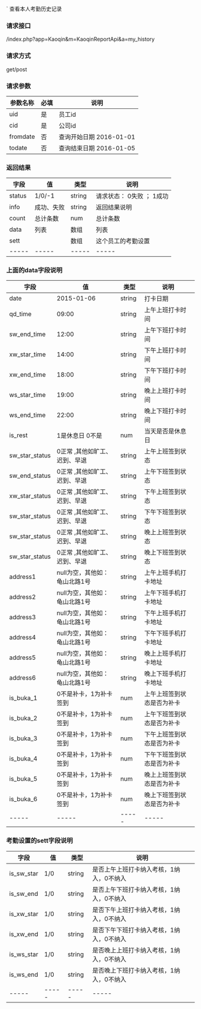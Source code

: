 ` 查看本人考勤历史记录
### **请求接口**
/index.php?app=Kaoqin&m=KaoqinReportApi&a=my_history

### **请求方式**
get/post

### **请求参数**

| 参数名称  |必填|     说明      |
|------|-----|------|
| uid | 是 |   员工id   |
| cid     | 是 |   公司id   |
| fromdate     | 否 |  查询开始日期  2016-01-01  |
| todate     | 否 |  查询结束日期  2016-01-05  |




### **返回结果**
|字段       |值             |类型    |说明           |
| --------- |--------      |--------|--------       |
|status     |1/0/-1 |string |请求状态：  0失败 ； 1成功   |
|info       |成功、失败        |string         |返回结果说明    |
|count       |总计条数       |num         |总计条数    |
|data       |列表       |数组         |列表    |
|sett       |       |数组         |这个员工的考勤设置    |
|-----      |-----         |-----  |-----           |


### **上面的data字段说明**
|字段       |值             |类型    |说明           |
| --------- |--------      |--------|--------       |
|date     |2015-01-06  |string |打卡日期   |
|qd_time       |09:00        |string         |上午上班打卡时间    |
|sw_end_time       |12:00       |string         |上午下班打卡时间    |
|xw_star_time       |14:00       |string         |下午上班打卡时间    |
|xw_end_time       |18:00       |string         |下午下班打卡时间    |
|ws_star_time       |19:00       |string         |晚上上班打卡时间    |
|ws_end_time       |22:00       |string         |晚上下班打卡时间    |
|is_rest       | 1是休息日  0不是       |num         |当天是否是休息日    |
|sw_star_status       | 0正常  ,其他如旷工、迟到、早退       | string         |上午上班签到状态   |
|sw_end_status       | 0正常  ,其他如旷工、迟到、早退       | string         |上午下班签到状态   |
|xw_star_status       | 0正常  ,其他如旷工、迟到、早退       | string         |下午上班签到状态   |
|sw_star_status       | 0正常  ,其他如旷工、迟到、早退       | string         |下午下班签到状态   |
|sw_star_status       | 0正常  ,其他如旷工、迟到、早退       | string         |晚上上班签到状态   |
|sw_star_status       | 0正常  ,其他如旷工、迟到、早退       | string         |晚上下班签到状态   |
|address1       | null为空，其他如：龟山北路1号       | string         |上午上班手机打卡地址   |
|address2       | null为空，其他如：龟山北路1号       | string         |上午下班手机打卡地址   |
|address3       | null为空，其他如：龟山北路1号       | string         |下午上班手机打卡地址   |
|address4       | null为空，其他如：龟山北路1号       | string         |下午下班手机打卡地址   |
|address5       | null为空，其他如：龟山北路1号       | string         |晚上上班手机打卡地址   |
|address6       | null为空，其他如：龟山北路1号       | string         |晚上下班手机打卡地址   |
|is_buka_1       | 0不是补卡，1为补卡签到       | num         |上午上班签到状态是否为补卡   |
|is_buka_2       | 0不是补卡，1为补卡签到       | num         |上午下班签到状态是否为补卡   |
|is_buka_3       | 0不是补卡，1为补卡签到       | num         |下午上班签到状态是否为补卡   |
|is_buka_4       | 0不是补卡，1为补卡签到       | num         |下午下班签到状态是否为补卡   |
|is_buka_5       | 0不是补卡，1为补卡签到       | num         |晚上上班签到状态是否为补卡   |
|is_buka_6       | 0不是补卡，1为补卡签到       | num         |晚上下班签到状态是否为补卡   |
|-----      |-----         |-----  |-----           |

### **考勤设置的sett字段说明**
|字段       |值             |类型    |说明           |
| --------- |--------      |--------|--------       |
|is_sw_star     |1/0 |string |是否上午上班打卡纳入考核，1纳入，0不纳入   |
|is_sw_end     |1/0 |string |是否上午下班打卡纳入考核，1纳入，0不纳入   |
|is_xw_star     |1/0 |string |是否下午上班打卡纳入考核，1纳入，0不纳入   |
|is_xw_end     |1/0 |string |是否下午下班打卡纳入考核，1纳入，0不纳入    |
|is_ws_star     |1/0 |string |是否晚上上班打卡纳入考核，1纳入，0不纳入     |
|is_ws_end     |1/0 |string |是否晚上下班打卡纳入考核，1纳入，0不纳入     |
|-----      |-----         |-----  |-----           |